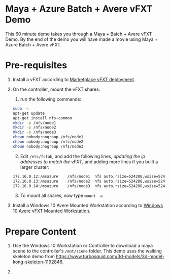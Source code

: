# Maya + Azure Batch + Avere vFXT Demo

This 60 minute demo takes you through a Maya + Batch + Avere vFXT Demo.  By the end of the demo you will have made a movie using Maya + Azure Batch + Avere vFXT.

# Pre-requisites

1. Install a vFXT according to [Marketplace vFXT deployment](MicrosoftAverevFXTDeployment.md).

2. On the controller, mount the vFXT shares:
    1. run the following commands:
    ```bash
	sudo -s
	apt-get update
	apt-get install nfs-common
	mkdir -p /nfs/node1
	mkdir -p /nfs/node2
	mkdir -p /nfs/node3
	chown nobody:nogroup /nfs/node1
	chown nobody:nogroup /nfs/node2
	chown nobody:nogroup /nfs/node3
	```

	2. Edit `/etc/fstab`, and add the following lines, *updating the ip addresses to match the vFXT*, and adding more lines if you built a larger cluster:
    ```bash
	172.16.0.12:/msazure	/nfs/node1	nfs auto,rsize=524288,wsize=524288,nofail,noatime,nolock,intr,tcp,actimeo=1800 0 0
	172.16.0.13:/msazure	/nfs/node2	nfs auto,rsize=524288,wsize=524288,nofail,noatime,nolock,intr,tcp,actimeo=1800 0 0
	172.16.0.14:/msazure	/nfs/node3	nfs auto,rsize=524288,wsize=524288,nofail,noatime,nolock,intr,tcp,actimeo=1800 0 0
	```

	3. To mount all shares, now type `mount -a`

3. Install a Windows 10 Avere Mounted Workstation according to [Windows 10 Avere vFXT Mounted Workstation](Windows10AverevFXTMountedWorkstation.md).

# Prepare Content

1. Use the Windows 10 Workstation or Controller to download a maya scene to the controller's `/mnt/scene` folder.  This demo uses the walking skeleton demo from https://www.turbosquid.com/3d-models/3d-model-kong-skeleton-1192846.

2. 
